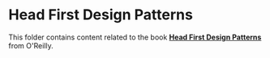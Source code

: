 # Head First Design Patterns

This folder contains content related to the book [**Head First Design Patterns**](http://shop.oreilly.com/product/9780596007126.do) from O'Reilly.
